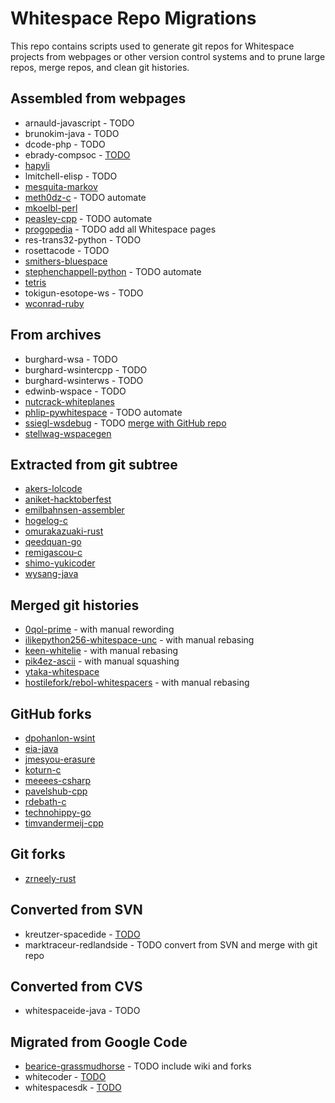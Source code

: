 # Whitespace Repo Migrations

This repo contains scripts used to generate git repos for Whitespace projects
from webpages or other version control systems and to prune large repos, merge
repos, and clean git histories.

## Assembled from webpages

- arnauld-javascript - TODO
- brunokim-java - TODO
- dcode-php - TODO
- ebrady-compsoc - [TODO](fetch_compsoc.sh)
- [hapyli](https://github.com/wspace/hapyli)
- lmitchell-elisp - TODO
- [mesquita-markov](https://github.com/wspace/mesquita-markov)
- [meth0dz-c](https://github.com/wspace/meth0dz-c) - TODO automate
- [mkoelbl-perl](https://github.com/wspace/mkoelbl-perl)
- [peasley-cpp](https://github.com/wspace/peasley-cpp) - TODO automate
- [progopedia](https://github.com/wspace/progopedia) - TODO add all Whitespace pages
- res-trans32-python - TODO
- rosettacode - TODO
- [smithers-bluespace](https://github.com/wspace/smithers-bluespace)
- [stephenchappell-python](https://github.com/wspace/stephenchappell-python) - TODO automate
- [tetris](https://github.com/wspace/tetris)
- tokigun-esotope-ws - TODO
- [wconrad-ruby](https://github.com/wspace/wconrad-ruby)

## From archives

- burghard-wsa - TODO
- burghard-wsintercpp - TODO
- burghard-wsinterws - TODO
- edwinb-wspace - TODO
- [nutcrack-whiteplanes](https://github.com/wspace/nutcrack-whiteplanes)
- [phlip-pywhitespace](https://github.com/wspace/phlip-pywhitespace) - TODO automate
- [ssiegl-wsdebug](https://github.com/wspace/ssiegl-wsdebug) - TODO [merge with GitHub repo](ssiegl-wsdebug_github.sh)
- [stellwag-wspacegen](https://github.com/wspace/stellwag-wspacegen)

## Extracted from git subtree

- [akers-lolcode](https://github.com/wspace/akers-lolcode)
- [aniket-hacktoberfest](https://github.com/wspace/aniket-hacktoberfest)
- [emilbahnsen-assembler](https://github.com/wspace/emilbahnsen-assembler)
- [hogelog-c](https://github.com/wspace/hogelog-c)
- [omurakazuaki-rust](https://github.com/wspace/omurakazuaki-rust)
- [qeedquan-go](https://github.com/wspace/qeedquan-go)
- [remigascou-c](https://github.com/wspace/remigascou-c)
- [shimo-yukicoder](https://github.com/wspace/shimo-yukicoder)
- [wysang-java](https://github.com/wspace/wysang-java)

## Merged git histories

- [0qol-prime](https://github.com/wspace/0qol-prime) - with manual rewording
- [ilikepython256-whitespace-unc](https://github.com/wspace/ilikepython256-whitespace-unc) - with manual rebasing
- [keen-whitelie](https://github.com/wspace/keen-whitelie) - with manual rebasing
- [pik4ez-ascii](https://github.com/wspace/pik4ez-ascii) - with manual squashing
- [ytaka-whitespace](https://github.com/wspace/ytaka-whitespace)
- [hostilefork/rebol-whitespacers](https://github.com/hostilefork/rebol-whitespacers) - with manual rebasing

## GitHub forks

- [dpohanlon-wsint](https://github.com/wspace/dpohanlon-wsint)
- [eia-java](https://github.com/wspace/eia-java)
- [jmesyou-erasure](https://github.com/wspace/jmesyou-erasure)
- [koturn-c](https://github.com/wspace/koturn-c)
- [meeees-csharp](https://github.com/wspace/meeees-csharp)
- [pavelshub-cpp](https://github.com/wspace/pavelshub-cpp)
- [rdebath-c](https://github.com/wspace/rdebath-c)
- [technohippy-go](https://github.com/wspace/technohippy-go)
- [timvandermeij-cpp](https://github.com/wspace/timvandermeij-cpp)

## Git forks

- [zrneely-rust](https://github.com/wspace/zrneely-rust)

## Converted from SVN

- kreutzer-spacedide - [TODO](kreutzer-spacedide.sh)
- marktraceur-redlandside - TODO convert from SVN and merge with git repo

## Converted from CVS

- whitespaceide-java - TODO

## Migrated from Google Code

- [bearice-grassmudhorse](https://github.com/wspace/bearice-grassmudhorse) - TODO include wiki and forks
- whitecoder - [TODO](https://code.google.com/archive/p/whitecoder/)
- whitespacesdk - [TODO](https://code.google.com/archive/p/whitespacesdk/)

